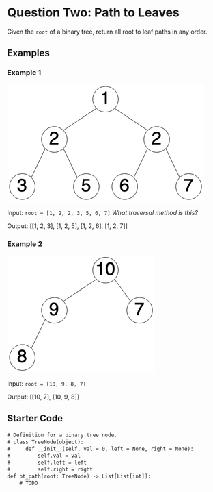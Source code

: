 # Question Two: Path to Leaves

Given the `root` of a binary tree, return all root to leaf paths in any order.

## Examples

### Example 1

![](images/q1_ex1.png "Example 1")

Input: `root = [1, 2, 2, 3, 5, 6, 7]` *What traversal method is this?*

Output: [[1, 2, 3], [1, 2, 5], [1, 2, 6], [1, 2, 7]]

### Example 2

![](images/q1_ex3.png "Example 2")

Input: `root = [10, 9, 8, 7]`

Output: [[10, 7], [10, 9, 8]]

## Starter Code

```
# Definition for a binary tree node.
# class TreeNode(object):
#     def __init__(self, val = 0, left = None, right = None):
#         self.val = val
#         self.left = left
#         self.right = right
def bt_path(root: TreeNode) -> List[List[int]]:
    # TODO
```
